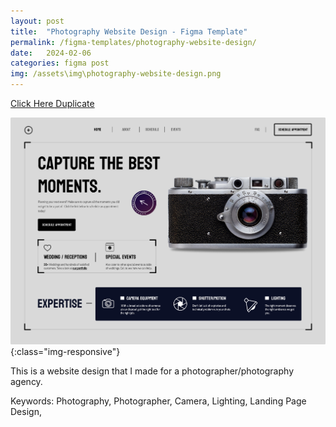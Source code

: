 ```yaml
---
layout: post
title:  "Photography Website Design - Figma Template"
permalink: /figma-templates/photography-website-design/
date:   2024-02-06
categories: figma post
img: /assets\img\photography-website-design.png
---
```



<a class="button"  href="https://www.figma.com/community/file/1334398057374604365/photographer-website-design" target="_blank">Click Here Duplicate</a>

![image-title-here](/assets\img\photography-website-design.png){:class="img-responsive"}

This is a website design that I made for a photographer/photography agency.

Keywords: Photography, Photographer, Camera, Lighting, Landing Page Design,